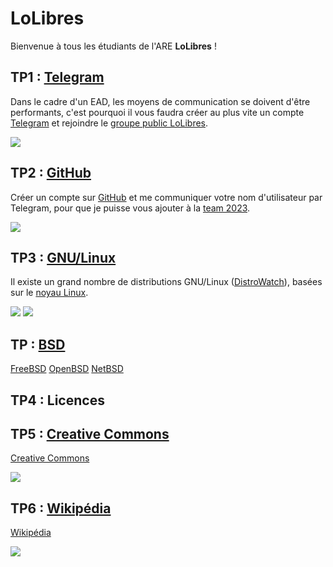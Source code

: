 # LoLibres

Bienvenue à tous les étudiants de l'ARE **LoLibres** !

## TP1 : [Telegram](https://fr.wikipedia.org/wiki/Telegram_(application))

Dans le cadre d'un EAD, les moyens de communication se doivent d'être performants, c'est pourquoi il vous faudra créer au plus vite un compte [Telegram](https://telegram.org) et rejoindre le [groupe public LoLibres](https://lolibres.t.me).

![](https://upload.wikimedia.org/wikipedia/commons/thumb/8/83/Telegram_2019_Logo.svg/240px-Telegram_2019_Logo.svg.png)

## TP2 : [GitHub](https://fr.wikipedia.org/wiki/GitHub)

Créer un compte sur [GitHub](https://github.com) et me communiquer votre nom d'utilisateur par Telegram, pour que je puisse vous ajouter à la [team 2023](https://github.com/orgs/LoLibres/teams/2023).

![](https://upload.wikimedia.org/wikipedia/commons/thumb/9/91/Octicons-mark-github.svg/240px-Octicons-mark-github.svg.png)

## TP3 : [GNU/Linux](https://fr.wikipedia.org/wiki/Linux)

Il existe un grand nombre de distributions GNU/Linux ([DistroWatch](https://distrowatch.com)), basées sur le [noyau Linux](https://www.kernel.org).

![](https://upload.wikimedia.org/wikipedia/en/thumb/2/22/Heckert_GNU_white.svg/246px-Heckert_GNU_white.svg.png)
![](https://upload.wikimedia.org/wikipedia/commons/thumb/3/35/Tux.svg/202px-Tux.svg.png)

## TP : [BSD](https://fr.wikipedia.org/wiki/Berkeley_Software_Distribution)
[FreeBSD](https://www.freebsd.org)
[OpenBSD](https://www.openbsd.org)
[NetBSD](https://www.netbsd.org)

## TP4 : Licences

## TP5 : [Creative Commons](https://fr.wikipedia.org/wiki/Creative_Commons)

[Creative Commons](https://creativecommons.org)

![](https://upload.wikimedia.org/wikipedia/commons/thumb/a/a3/Cc.logo.circle.svg/240px-Cc.logo.circle.svg.png)

## TP6 : [Wikipédia](https://fr.wikipedia.org/wiki/Wikip%C3%A9dia)

[Wikipédia](https://www.wikipedia.org)

![](https://upload.wikimedia.org/wikipedia/commons/thumb/a/a3/Wikipedia-logo-v2-square.svg/240px-Wikipedia-logo-v2-square.svg.png)
